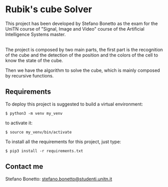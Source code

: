 <!--![9gmicroservo](https://user-images.githubusercontent.com/106806808/215067945-51a1b6f7-f6f2-402e-8aef-3ad31b301457.jpeg)-->
<!--![boosterpack](https://user-images.githubusercontent.com/106806808/215067950-49bc8f13-a4d6-4c00-88ac-0c96e9958253.jpeg)-->
<!--![esp32](https://user-images.githubusercontent.com/106806808/215067952-5d63d106-3309-4f83-b30b-24070b61c561.jpeg)-->
<!--![hc-sr04](https://user-images.githubusercontent.com/106806808/215067953-f4d2a225-9489-486c-9252-10a160119215.jpeg)-->
<!--![L298N](https://user-images.githubusercontent.com/106806808/215067957-167178b5-6da6-4547-bd09-d2daf8359801.jpeg)-->
<!--![msp432](https://user-images.githubusercontent.com/106806808/215067958-aa9dbdce-7557-4647-be4b-ba4c161b3c81.png)-->


# Rubik's cube Solver
This project has been developed by Stefano Bonetto as the exam for the UniTN course of "Signal, Image and Video" course of the Artificial Intelligence Systems master.<br><br>

The project is composed by two main parts, the first part is the recognition of the cube and the detection of the position and the colors of the cell to know the state of the cube. <br>

Then we have the algorithm to solve the cube, which is mainly composed by recursive functions. 

## Requirements
To deploy this project is suggested to build a virtual environment:
```
$ python3 -m venv my_venv
```
to activate it:
```
$ source my_venv/bin/activate
```

To install all the requirements for this project, just type:
```
$ pip3 install -r requirements.txt
```

## Contact me
Stefano Bonetto: stefano.bonetto@studenti.unitn.it <br>
                 

